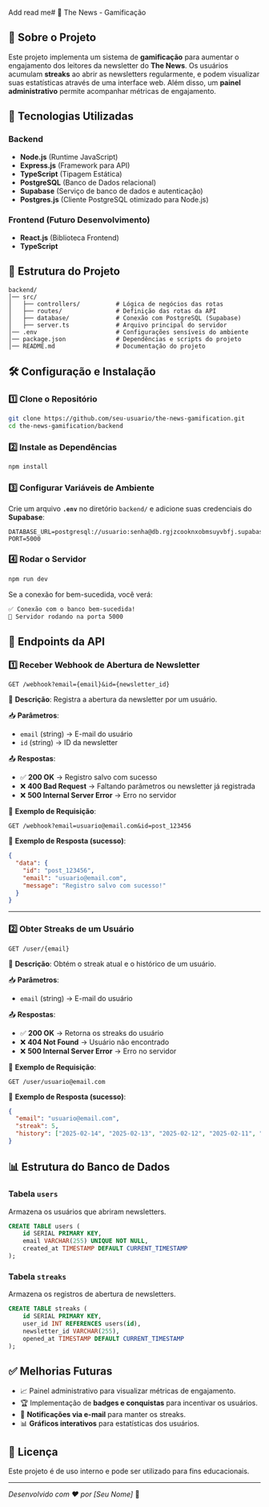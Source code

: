 Add read me# 📢 The News - Gamificação

## 📌 Sobre o Projeto

Este projeto implementa um sistema de **gamificação** para aumentar o engajamento dos leitores da newsletter do **The News**. Os usuários acumulam **streaks** ao abrir as newsletters regularmente, e podem visualizar suas estatísticas através de uma interface web. Além disso, um **painel administrativo** permite acompanhar métricas de engajamento.

## 🚀 Tecnologias Utilizadas

### **Backend**
- **Node.js** (Runtime JavaScript)
- **Express.js** (Framework para API)
- **TypeScript** (Tipagem Estática)
- **PostgreSQL** (Banco de Dados relacional)
- **Supabase** (Serviço de banco de dados e autenticação)
- **Postgres.js** (Cliente PostgreSQL otimizado para Node.js)

### **Frontend** (Futuro Desenvolvimento)
- **React.js** (Biblioteca Frontend)
- **TypeScript**

## 📂 Estrutura do Projeto

```
backend/
│── src/
│   ├── controllers/          # Lógica de negócios das rotas
│   ├── routes/               # Definição das rotas da API
│   ├── database/             # Conexão com PostgreSQL (Supabase)
│   ├── server.ts             # Arquivo principal do servidor
│── .env                      # Configurações sensíveis do ambiente
│── package.json              # Dependências e scripts do projeto
│── README.md                 # Documentação do projeto
```

## 🛠️ Configuração e Instalação

### **1️⃣ Clone o Repositório**
```bash
git clone https://github.com/seu-usuario/the-news-gamification.git
cd the-news-gamification/backend
```

### **2️⃣ Instale as Dependências**
```bash
npm install
```

### **3️⃣ Configurar Variáveis de Ambiente**
Crie um arquivo **`.env`** no diretório `backend/` e adicione suas credenciais do **Supabase**:

```
DATABASE_URL=postgresql://usuario:senha@db.rgjzcooknxobmsuyvbfj.supabase.co:5432/postgres
PORT=5000
```

### **4️⃣ Rodar o Servidor**
```bash
npm run dev
```
Se a conexão for bem-sucedida, você verá:
```bash
✅ Conexão com o banco bem-sucedida!
🚀 Servidor rodando na porta 5000
```

## 📌 Endpoints da API

### **1️⃣ Receber Webhook de Abertura de Newsletter**
```http
GET /webhook?email={email}&id={newsletter_id}
```
📌 **Descrição**: Registra a abertura da newsletter por um usuário.

📥 **Parâmetros**:
- `email` (string) → E-mail do usuário
- `id` (string) → ID da newsletter

📤 **Respostas**:
- ✅ **200 OK** → Registro salvo com sucesso
- ❌ **400 Bad Request** → Faltando parâmetros ou newsletter já registrada
- ❌ **500 Internal Server Error** → Erro no servidor

📌 **Exemplo de Requisição**:
```http
GET /webhook?email=usuario@email.com&id=post_123456
```
📌 **Exemplo de Resposta (sucesso)**:
```json
{
  "data": {
    "id": "post_123456",
    "email": "usuario@email.com",
    "message": "Registro salvo com sucesso!"
  }
}
```

---

### **2️⃣ Obter Streaks de um Usuário**
```http
GET /user/{email}
```
📌 **Descrição**: Obtém o streak atual e o histórico de um usuário.

📥 **Parâmetros**:
- `email` (string) → E-mail do usuário

📤 **Respostas**:
- ✅ **200 OK** → Retorna os streaks do usuário
- ❌ **404 Not Found** → Usuário não encontrado
- ❌ **500 Internal Server Error** → Erro no servidor

📌 **Exemplo de Requisição**:
```http
GET /user/usuario@email.com
```
📌 **Exemplo de Resposta (sucesso)**:
```json
{
  "email": "usuario@email.com",
  "streak": 5,
  "history": ["2025-02-14", "2025-02-13", "2025-02-12", "2025-02-11", "2025-02-10"]
}
```

## 📊 Estrutura do Banco de Dados

### **Tabela `users`**
Armazena os usuários que abriram newsletters.
```sql
CREATE TABLE users (
    id SERIAL PRIMARY KEY,
    email VARCHAR(255) UNIQUE NOT NULL,
    created_at TIMESTAMP DEFAULT CURRENT_TIMESTAMP
);
```

### **Tabela `streaks`**
Armazena os registros de abertura de newsletters.
```sql
CREATE TABLE streaks (
    id SERIAL PRIMARY KEY,
    user_id INT REFERENCES users(id),
    newsletter_id VARCHAR(255),
    opened_at TIMESTAMP DEFAULT CURRENT_TIMESTAMP
);
```

## ✅ Melhorias Futuras
- 📈 Painel administrativo para visualizar métricas de engajamento.
- 🏆 Implementação de **badges e conquistas** para incentivar os usuários.
- 🔔 **Notificações via e-mail** para manter os streaks.
- 📊 **Gráficos interativos** para estatísticas dos usuários.

## 📝 Licença
Este projeto é de uso interno e pode ser utilizado para fins educacionais.

---

_Desenvolvido com ❤️ por [Seu Nome]_ 🚀

 